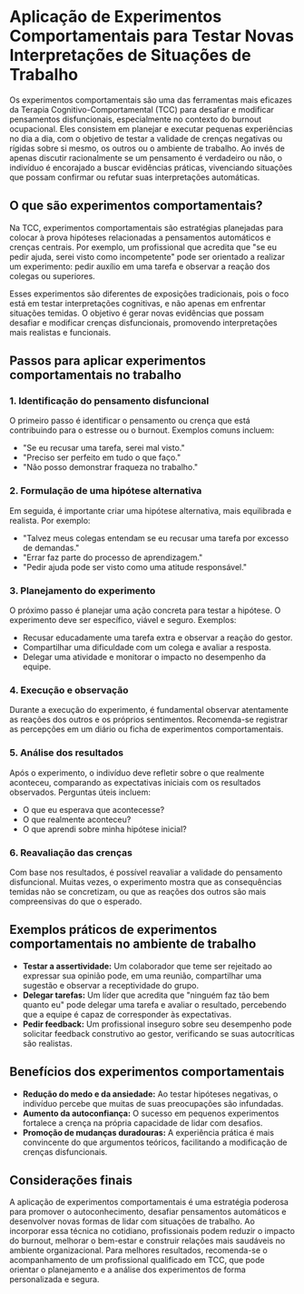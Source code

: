 # Aplicação de Experimentos Comportamentais para Testar Novas Interpretações de Situações de Trabalho

Os experimentos comportamentais são uma das ferramentas mais eficazes da Terapia Cognitivo-Comportamental (TCC) para desafiar e modificar pensamentos disfuncionais, especialmente no contexto do burnout ocupacional. Eles consistem em planejar e executar pequenas experiências no dia a dia, com o objetivo de testar a validade de crenças negativas ou rígidas sobre si mesmo, os outros ou o ambiente de trabalho. Ao invés de apenas discutir racionalmente se um pensamento é verdadeiro ou não, o indivíduo é encorajado a buscar evidências práticas, vivenciando situações que possam confirmar ou refutar suas interpretações automáticas.

## O que são experimentos comportamentais?

Na TCC, experimentos comportamentais são estratégias planejadas para colocar à prova hipóteses relacionadas a pensamentos automáticos e crenças centrais. Por exemplo, um profissional que acredita que "se eu pedir ajuda, serei visto como incompetente" pode ser orientado a realizar um experimento: pedir auxílio em uma tarefa e observar a reação dos colegas ou superiores.

Esses experimentos são diferentes de exposições tradicionais, pois o foco está em testar interpretações cognitivas, e não apenas em enfrentar situações temidas. O objetivo é gerar novas evidências que possam desafiar e modificar crenças disfuncionais, promovendo interpretações mais realistas e funcionais.

## Passos para aplicar experimentos comportamentais no trabalho

### 1. Identificação do pensamento disfuncional

O primeiro passo é identificar o pensamento ou crença que está contribuindo para o estresse ou o burnout. Exemplos comuns incluem:

- "Se eu recusar uma tarefa, serei mal visto."
- "Preciso ser perfeito em tudo o que faço."
- "Não posso demonstrar fraqueza no trabalho."

### 2. Formulação de uma hipótese alternativa

Em seguida, é importante criar uma hipótese alternativa, mais equilibrada e realista. Por exemplo:

- "Talvez meus colegas entendam se eu recusar uma tarefa por excesso de demandas."
- "Errar faz parte do processo de aprendizagem."
- "Pedir ajuda pode ser visto como uma atitude responsável."

### 3. Planejamento do experimento

O próximo passo é planejar uma ação concreta para testar a hipótese. O experimento deve ser específico, viável e seguro. Exemplos:

- Recusar educadamente uma tarefa extra e observar a reação do gestor.
- Compartilhar uma dificuldade com um colega e avaliar a resposta.
- Delegar uma atividade e monitorar o impacto no desempenho da equipe.

### 4. Execução e observação

Durante a execução do experimento, é fundamental observar atentamente as reações dos outros e os próprios sentimentos. Recomenda-se registrar as percepções em um diário ou ficha de experimentos comportamentais.

### 5. Análise dos resultados

Após o experimento, o indivíduo deve refletir sobre o que realmente aconteceu, comparando as expectativas iniciais com os resultados observados. Perguntas úteis incluem:

- O que eu esperava que acontecesse?
- O que realmente aconteceu?
- O que aprendi sobre minha hipótese inicial?

### 6. Reavaliação das crenças

Com base nos resultados, é possível reavaliar a validade do pensamento disfuncional. Muitas vezes, o experimento mostra que as consequências temidas não se concretizam, ou que as reações dos outros são mais compreensivas do que o esperado.

## Exemplos práticos de experimentos comportamentais no ambiente de trabalho

- **Testar a assertividade:** Um colaborador que teme ser rejeitado ao expressar sua opinião pode, em uma reunião, compartilhar uma sugestão e observar a receptividade do grupo.
- **Delegar tarefas:** Um líder que acredita que "ninguém faz tão bem quanto eu" pode delegar uma tarefa e avaliar o resultado, percebendo que a equipe é capaz de corresponder às expectativas.
- **Pedir feedback:** Um profissional inseguro sobre seu desempenho pode solicitar feedback construtivo ao gestor, verificando se suas autocríticas são realistas.

## Benefícios dos experimentos comportamentais

- **Redução do medo e da ansiedade:** Ao testar hipóteses negativas, o indivíduo percebe que muitas de suas preocupações são infundadas.
- **Aumento da autoconfiança:** O sucesso em pequenos experimentos fortalece a crença na própria capacidade de lidar com desafios.
- **Promoção de mudanças duradouras:** A experiência prática é mais convincente do que argumentos teóricos, facilitando a modificação de crenças disfuncionais.

## Considerações finais

A aplicação de experimentos comportamentais é uma estratégia poderosa para promover o autoconhecimento, desafiar pensamentos automáticos e desenvolver novas formas de lidar com situações de trabalho. Ao incorporar essa técnica no cotidiano, profissionais podem reduzir o impacto do burnout, melhorar o bem-estar e construir relações mais saudáveis no ambiente organizacional. Para melhores resultados, recomenda-se o acompanhamento de um profissional qualificado em TCC, que pode orientar o planejamento e a análise dos experimentos de forma personalizada e segura.